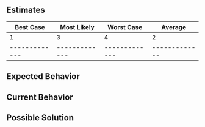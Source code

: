 <!--- Provide a general summary of the issue in the Title above -->

## Estimates

| Best Case     | Most Likely   | Worst Case    | Average       |
| ------------- | ------------- | ------------- | ------------- |
|         1     |     3         |    4          |   2           |
| ------------- | ------------- | ------------- | ------------- |

## Expected Behavior

## Current Behavior

## Possible Solution


